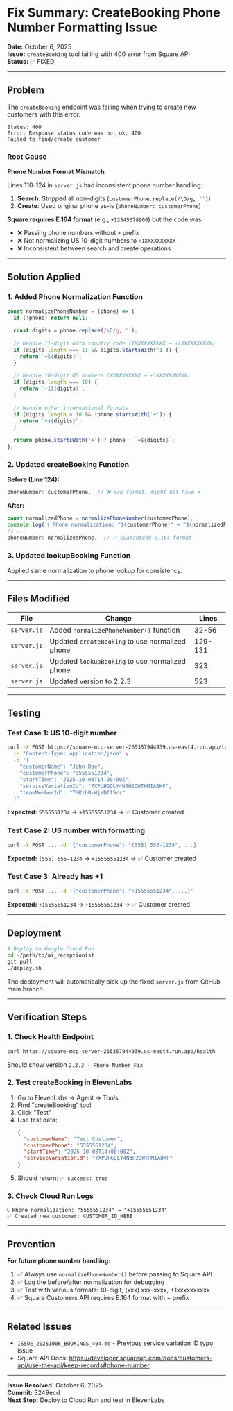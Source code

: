 # Fix Summary: CreateBooking Phone Number Formatting Issue

**Date:** October 6, 2025  
**Issue:** `createBooking` tool failing with 400 error from Square API  
**Status:** ✅ FIXED

---

## Problem

The `createBooking` endpoint was failing when trying to create new customers with this error:
```
Status: 400
Error: Response status code was not ok: 400
Failed to find/create customer
```

### Root Cause

**Phone Number Format Mismatch**

Lines 110-124 in `server.js` had inconsistent phone number handling:

1. **Search**: Stripped all non-digits (`customerPhone.replace(/\D/g, '')`)
2. **Create**: Used original phone as-is (`phoneNumber: customerPhone`)

**Square requires E.164 format** (e.g., `+12345678900`) but the code was:
- ❌ Passing phone numbers without `+` prefix
- ❌ Not normalizing US 10-digit numbers to `+1XXXXXXXXXX`
- ❌ Inconsistent between search and create operations

---

## Solution Applied

### 1. Added Phone Normalization Function

```javascript
const normalizePhoneNumber = (phone) => {
  if (!phone) return null;
  
  const digits = phone.replace(/\D/g, '');
  
  // Handle 11-digit with country code (1XXXXXXXXXX → +1XXXXXXXXXX)
  if (digits.length === 11 && digits.startsWith('1')) {
    return `+${digits}`;
  }
  
  // Handle 10-digit US numbers (XXXXXXXXXX → +1XXXXXXXXXX)
  if (digits.length === 10) {
    return `+1${digits}`;
  }
  
  // Handle other international formats
  if (digits.length > 10 && !phone.startsWith('+')) {
    return `+${digits}`;
  }
  
  return phone.startsWith('+') ? phone : `+${digits}`;
};
```

### 2. Updated createBooking Function

**Before (Line 124):**
```javascript
phoneNumber: customerPhone,  // ❌ Raw format, might not have +
```

**After:**
```javascript
const normalizedPhone = normalizePhoneNumber(customerPhone);
console.log(`📞 Phone normalization: "${customerPhone}" → "${normalizedPhone}"`);
// ...
phoneNumber: normalizedPhone,  // ✅ Guaranteed E.164 format
```

### 3. Updated lookupBooking Function

Applied same normalization to phone lookup for consistency.

---

## Files Modified

| File | Change | Lines |
|------|--------|-------|
| `server.js` | Added `normalizePhoneNumber()` function | 32-56 |
| `server.js` | Updated `createBooking` to use normalized phone | 129-131 |
| `server.js` | Updated `lookupBooking` to use normalized phone | 323 |
| `server.js` | Updated version to 2.2.3 | 523 |

---

## Testing

### Test Case 1: US 10-digit number
```bash
curl -X POST https://square-mcp-server-265357944939.us-east4.run.app/tools/createBooking \
  -H "Content-Type: application/json" \
  -d '{
    "customerName": "John Doe",
    "customerPhone": "5555551234",
    "startTime": "2025-10-08T14:00:00Z",
    "serviceVariationId": "7XPUHGDLY4N3H2OWTHMIABKF",
    "teamMemberId": "TMKzhB-WjsDff5rr"
  }'
```
**Expected:** `5555551234` → `+15555551234` → ✅ Customer created

### Test Case 2: US number with formatting
```bash
curl -X POST ... -d '{"customerPhone": "(555) 555-1234", ...}'
```
**Expected:** `(555) 555-1234` → `+15555551234` → ✅ Customer created

### Test Case 3: Already has +1
```bash
curl -X POST ... -d '{"customerPhone": "+15555551234", ...}'
```
**Expected:** `+15555551234` → `+15555551234` → ✅ Customer created

---

## Deployment

```bash
# Deploy to Google Cloud Run
cd ~/path/to/ai_receptionist
git pull
./deploy.sh
```

The deployment will automatically pick up the fixed `server.js` from GitHub main branch.

---

## Verification Steps

### 1. Check Health Endpoint
```bash
curl https://square-mcp-server-265357944939.us-east4.run.app/health
```
Should show version `2.2.3 - Phone Number Fix`

### 2. Test createBooking in ElevenLabs
1. Go to ElevenLabs → Agent → Tools
2. Find "createBooking" tool
3. Click "Test"
4. Use test data:
   ```json
   {
     "customerName": "Test Customer",
     "customerPhone": "5555551234",
     "startTime": "2025-10-08T14:00:00Z",
     "serviceVariationId": "7XPUHGDLY4N3H2OWTHMIABKF"
   }
   ```
5. Should return: `✅ success: true`

### 3. Check Cloud Run Logs
```
📞 Phone normalization: "5555551234" → "+15555551234"
✅ Created new customer: CUSTOMER_ID_HERE
```

---

## Prevention

**For future phone number handling:**

1. ✅ Always use `normalizePhoneNumber()` before passing to Square API
2. ✅ Log the before/after normalization for debugging
3. ✅ Test with various formats: 10-digit, (xxx) xxx-xxxx, +1xxxxxxxxxx
4. ✅ Square Customers API requires E.164 format with + prefix

---

## Related Issues

- `ISSUE_20251006_BOOKINGS_404.md` - Previous service variation ID typo issue
- Square API Docs: https://developer.squareup.com/docs/customers-api/use-the-api/keep-records#phone-number

---

**Issue Resolved:** October 6, 2025  
**Commit:** 3249ecd  
**Next Step:** Deploy to Cloud Run and test in ElevenLabs
